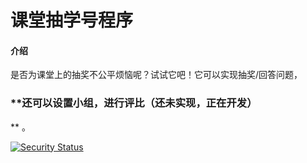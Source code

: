 # 课堂抽学号程序

#### 介绍
是否为课堂上的抽奖不公平烦恼呢？试试它吧！它可以实现抽奖/回答问题，

###  **还可以设置小组，进行评比（还未实现，正在开发）
** 。

[![Security Status](https://www.murphysec.com/platform3/v31/badge/1680857986400804864.svg)](https://www.murphysec.com/console/report/1680857981464109056/1680857986400804864) 
